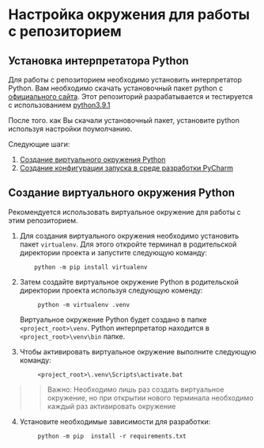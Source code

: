 # Настройка окружения для работы с репозиторием 

## Установка интерпретатора Python

Для работы с репозиторием необходимо установить интерпретатор Python. 
Вам необходимо скачать установочный пакет python с [официального сайта](https://www.python.org/downloads/).
Этот репозиторий разрабатывается и тестируется с использованием [python3.9.1](https://www.python.org/downloads/release/python-391/)  

После того. как Вы скачали установочный пакет, установите python используя настройки поумолчанию.

Следующие шаги:
1. [Создание виртуального окружения Python](#new-venv) 
2. [Создание конфигурации запуска в среде разработки PyCharm](#pycharm-config) 

## <a name="new-venv"></a>Создание виртуального окружения Python

Рекомендуется использовать виртуальное окружение для работы с этим репозиторием.

1. Для создания виртуального окружения необходимо установить пакет `virtualenv`.
    Для этого откройте терминал в родительской директории проекта и запустите следующую команду:
    ```shell script
        python -m pip install virtualenv
    ```

2. Затем создайте виртуальное окружение Python в родительской директории проекта используя следующую коменду:
   ```shell script
        python -m virtualenv .venv
   ```
   Виртуальное окружение Python будет создано в папке `<project_root>\venv`.
   Python интерпретатор находится в `<project_root>\venv\bin` папке.

3. Чтобы активировать виртуальное окружение выполните следующую команду:
   ```shell script
        <project_root>\.venv\Scripts\activate.bat
   ```
>>Важно: Необходимо лишь раз создать виртуальное окружение, но при открытии нового терминала необходимо каждый раз активировать окружение

4. Установите необходимые зависимости для разработки:
   ```shell script
        python -m pip  install -r requirements.txt
   ```
